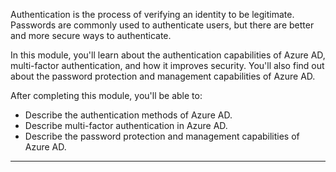 
Authentication is the process of verifying an identity to be legitimate. Passwords are commonly used to authenticate users, but there are better and more secure ways to authenticate.

In this module, you'll learn about the authentication capabilities of Azure AD, multi-factor authentication, and how it improves security. You'll also find out about the password protection and management capabilities of Azure AD.

After completing this module, you'll be able to:

- Describe the authentication methods of Azure AD.
- Describe multi-factor authentication in Azure AD.
- Describe the password protection and management capabilities of Azure AD.

---